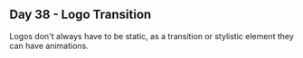 ## Day 38 - Logo Transition

Logos don't always have to be static, as a transition or stylistic element they can have animations.
